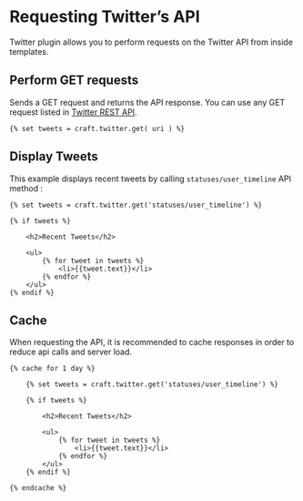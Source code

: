 # Requesting Twitter’s API

Twitter plugin allows you to perform requests on the Twitter API from inside templates.

## Perform GET requests

Sends a GET request and returns the API response. You can use any GET request listed in [Twitter REST API](https://dev.twitter.com/docs/api/1.1).

    {% set tweets = craft.twitter.get( uri ) %}

## Display Tweets

This example displays recent tweets by calling `statuses/user_timeline` API method :

    {% set tweets = craft.twitter.get('statuses/user_timeline') %}
    
    {% if tweets %}
    
        <h2>Recent Tweets</h2>
    
        <ul>
            {% for tweet in tweets %}
                <li>{{tweet.text}}</li>
            {% endfor %}
        </ul>
    {% endif %}

## Cache

When requesting the API, it is recommended to cache responses in order to reduce api calls and server load.

    {% cache for 1 day %}

        {% set tweets = craft.twitter.get('statuses/user_timeline') %}
        
        {% if tweets %}
        
            <h2>Recent Tweets</h2>
        
            <ul>
                {% for tweet in tweets %}
                    <li>{{tweet.text}}</li>
                {% endfor %}
            </ul>
        {% endif %}

    {% endcache %}
